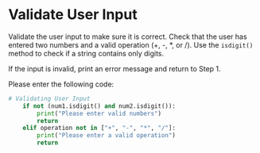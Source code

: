 # Validate User Input

Validate the user input to make sure it is correct. Check that the user has entered two numbers and a valid operation (+, -, \*, or /). Use the `isdigit()` method to check if a string contains only digits.

If the input is invalid, print an error message and return to Step 1.

Please enter the following code:

```python
# Validating User Input
    if not (num1.isdigit() and num2.isdigit()):
        print("Please enter valid numbers")
        return
    elif operation not in ["+", "-", "*", "/"]:
        print("Please enter a valid operation")
        return
```
